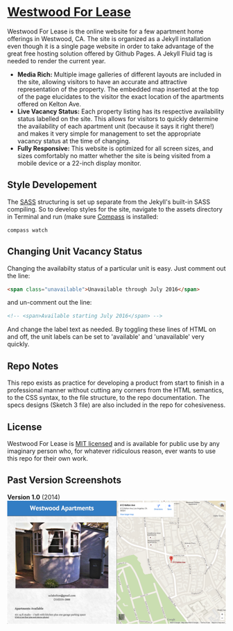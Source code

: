 # [Westwood For Lease](http://westwood4lease.com/)

Westwood For Lease is the online website for a few apartment home offerings in Westwood, CA. The site is organized as a Jekyll installation even though it is a single page website in order to take advantage of the great free hosting solution offered by Github Pages. A Jekyll Fluid tag is needed to render the current year.


* **Media Rich:** Multiple image galleries of different layouts are included in the site, allowing visitors to have an accurate and attractive representation of the property. The embedded map inserted at the top of the page elucidates to the visitor the exact location of the apartments offered on Kelton Ave.
* **Live Vacancy Status:** Each property listing has its respective availability status labelled on the site. This allows for visitors to quickly determine the availability of each apartment unit (because it says it right there!) and makes it very simple for management to set the appropriate vacancy status at the time of changing.
* **Fully Responsive:** This website is optimized for all screen sizes, and sizes comfortably no matter whether the site is being visited from a mobile device or a 22-inch display monitor.

## Style Developement

The [SASS](http://sass-lang.com/) structuring is set up separate from the Jekyll's built-in SASS compiling. So to develop styles for the site, navigate to the assets directory in Terminal and run (make sure [Compass](http://compass-style.org/) is installed:

```
compass watch
```

## Changing Unit Vacancy Status

Changing the availabilty status of a particular unit is easy. Just comment out the line:
```html
<span class="unavailable">Unavailable through July 2016</span>
```
and un-comment out the line:
```html
<!-- <span>Available starting July 2016</span> -->
```
And change the label text as needed. By toggling these lines of HTML on and off, the unit labels can be set to 'available' and 'unavailable' very quickly.

## Repo Notes

This repo exists as practice for developing a product from start to finish in a professional manner without cutting any corners from the HTML semantics, to the CSS syntax, to the file structure, to the repo documentation. The specs designs (Sketch 3 file) are also included in the repo for cohesiveness.

## License

Westwood For Lease is [MIT licensed](./LICENSE?raw=true) and is available for public use by any imaginary person who, for whatever ridiculous reason, ever wants to use this repo for their own work.

## Past Version Screenshots

**Version 1.0** (2014)
![ScreenShot](./screenshots/v1_1.png)